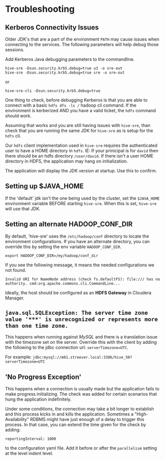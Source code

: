 # Troubleshooting

## Kerberos Connectivity Issues

Older JDK's that are a part of the environment `PATH` may cause issues when connecting to the services.  The following parameters will help debug those sessions.

Add Kerberos Java debugging parameters to the commandline.

```
hive-sre -Dsun.security.krb5.debug=true u3 -o sre-out
hive-sre -Dsun.security.krb5.debug=true sre -o sre-out
```

or

```
hive-sre-cli -Dsun.security.krb5.debug=true
```

One thing to check, before debugging Kerberos is that you are able to connect with a basic `hdfs dfs -ls /` hadoop cli command.  If the environment is kerberized AND you have a valid ticket, the `hdfs` command should work.

Assuming that works and you are still having issues with `hive-sre`, than check that you are running the same JDK for `hive-sre` as is setup for the `hdfs` cli.

Our `hdfs` client implementation used in `hive-sre` requires the authenticated user to have a HOME directory in `hdfs`.  IE: If your prinicipal is for `david` then there should be an hdfs directory `/user/david`.  If there isn't a user HOME directory in HDFS, the application may hang on initialization.

The application will display the JDK version at startup.  Use this to confirm.

## Setting up $JAVA_HOME

If the 'default' jdk isn't the one being used by the cluster, set the `$JAVA_HOME` environment variable BEFORE starting `hive-sre`.  When this is set, `hive-sre` will use that JDK.

## Setting an alternate HADOOP_CONF_DIR

By default, 'hive-sre' uses the `/etc/hadoop/conf` directory to locate the environment configurations.  If you have an alternate directory, you can override this by setting the env variable `HADOOP_CONF_DIR`.

```
export HADOOP_CONF_DIR=/my/hadoop/conf_dir
```

If you see the following message, it means the needed configurations we not found.

```
Invalid URI for NameNode address (check fs.defaultFS): file:/// has no authority. cmd:org.apache.commons.cli.CommandLine...
```

Ideally, the host should be configured as an **HDFS Gateway** in Cloudera Manager.

## `java.sql.SQLException: The server time zone value '***' is unrecognized or represents more than one time zone.`

This happens when running against *MySQL* and there is a translation issue with the timezone set on the server.  Override this with the client by adding the following to the jdbc connection url: `serverTimezone=UTC`.

For example: `jdbc:mysql://m01.streever.local:3306/hive_50?serverTimezone=UTC`

## 'No Progress Exception'

This happens when a connection is usually made but the application fails to make progress initializing.  The check was added for certain scenarios that hung the application indefinitely.

Under some conditions, the connection may take a bit longer to establish and this process kicks in and kills the application.  Sometimes a "High-Availability" RDBMS might have just enough of a delay to trigger this process.  In that case, you can extend the time given for the check by adding:

`reportingInterval: 1000`

to the configuration yaml file.  Add it before or after the `parallelism` setting at the level indent level.
